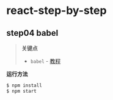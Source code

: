 # react-step-by-step

## step04 babel

> **关键点**
>
> - `babel` - [教程](https://github.com/thejameskyle/babel-handbook/blob/master/translations/zh-Hans/user-handbook.md)

**运行方法**

```sh
$ npm install
$ npm start
```

